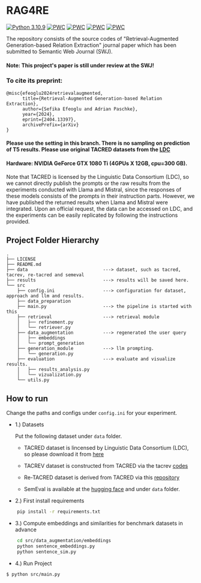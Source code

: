 # RAG4RE
[![Python  3.10.9](https://img.shields.io/badge/python-3.10.9-blue.svg)](https://www.python.org/downloads/release/python-3109/)
[![PWC](https://img.shields.io/endpoint.svg?url=https://paperswithcode.com/badge/retrieval-augmented-generation-based-relation/relation-extraction-on-tacred)](https://paperswithcode.com/sota/relation-extraction-on-tacred?p=retrieval-augmented-generation-based-relation)
[![PWC](https://img.shields.io/endpoint.svg?url=https://paperswithcode.com/badge/retrieval-augmented-generation-based-relation/relation-extraction-on-tacred-revisited)](https://paperswithcode.com/sota/relation-extraction-on-tacred-revisited?p=retrieval-augmented-generation-based-relation)
[![PWC](https://img.shields.io/endpoint.svg?url=https://paperswithcode.com/badge/retrieval-augmented-generation-based-relation/relation-extraction-on-semeval-2010-task-8-1)](https://paperswithcode.com/sota/relation-extraction-on-semeval-2010-task-8-1?p=retrieval-augmented-generation-based-relation)
[![PWC](https://img.shields.io/endpoint.svg?url=https://paperswithcode.com/badge/retrieval-augmented-generation-based-relation/relation-extraction-on-re-tacred)](https://paperswithcode.com/sota/relation-extraction-on-re-tacred?p=retrieval-augmented-generation-based-relation)

The repository consists of the source codes of "Retrieval-Augmented Generation-based Relation Extraction" journal paper which has been submitted to Semantic Web Journal (SWJ).

#### Note: This project's paper is still under review at the SWJ!

### To cite its preprint:
```
@misc{efeoglu2024retrievalaugmented,
      title={Retrieval-Augmented Generation-based Relation Extraction}, 
      author={Sefika Efeoglu and Adrian Paschke},
      year={2024},
      eprint={2404.13397},
      archivePrefix={arXiv}
}
```


#### Please use the setting in this branch. There is no sampling on prediction of T5 results. Please use original TACRED datasets from the [LDC](https://catalog.ldc.upenn.edu/LDC2018T24)

#### Hardware: NVIDIA GeForce GTX 1080 Ti (4GPUs X 12GB, cpu=300 GB).

Note that TACRED is licensed by the Linguistic Data Consortium (LDC), so we cannot directly publish the prompts or the raw results from the experiments conducted with Llama and Mistral, since the responses of these models consists of the prompts in their instruction parts. However, we have published the returned results when Llama and Mistral were integrated. Upon an official request, the data can be accessed on LDC, and the experiments can be easily replicated by following the instructions provided.

## Project Folder Hierarchy

````
.
├── LICENSE
├── README.md
├── data                            ---> dataset, such as tacred, tacrev, re-tacred and semeval
├── results                         ---> results will be saved here.
└── src
    ├── config.ini                  ---> configuration for dataset, approach and llm and results.
    ├── data_preparation
    ├── main.py                     ---> the pipeline is started with this
    ├── retrieval                   ---> retrieval module
    │   ├── refinement.py
    │   └── retriever.py
    ├── data_augmentation           ---> regenerated the user query
    │   ├── embeddings
    │   └── prompt_generation
    ├── generation_module           ---> llm prompting.
    │   └── generation.py
    ├── evaluation                  ---> evaluate and visualize results. 
    │   ├── results_analysis.py
    │   └── vizualization.py
    └── utils.py                    
````
## How to run
Change the paths and configs under `config.ini` for your experiment.
* 1.) Datasets
  
   Put the following dataset under `data` folder.
  
   * TACRED dataset is lincensed by Linguistic Data Consortium (LDC), so please download it from [here](https://catalog.ldc.upenn.edu/LDC2018T24)
     
   * TACREV dataset is constructed from TACRED via the tacrev [codes](https://github.com/DFKI-NLP/tacrev)
     
   * Re-TACRED dataset is derived from TACRED via this [repository](https://github.com/gstoica27/Re-TACRED)

   * SemEval is available at the [hugging face](https://huggingface.co/datasets/sem_eval_2010_task_8) and under `data` folder.

* 2.) First install requirements
  
````bash
    pip install -r requirements.txt
````
* 3.) Compute embeddings and similarities for benchmark datasets in advance
````bash
    cd src/data_augmentation/embeddings
    python sentence_embeddings.py
    python sentence_sim.py
````
* 4.) Run Project
  
````bash
$ python src/main.py

````

